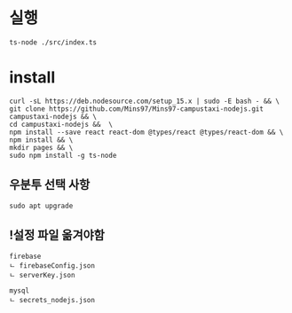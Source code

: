 # 실행
```
ts-node ./src/index.ts
```

# install
```
curl -sL https://deb.nodesource.com/setup_15.x | sudo -E bash - && \
git clone https://github.com/Mins97/Mins97-campustaxi-nodejs.git campustaxi-nodejs && \
cd campustaxi-nodejs &&  \
npm install --save react react-dom @types/react @types/react-dom && \
npm install && \
mkdir pages && \
sudo npm install -g ts-node
```

## 우분투 선택 사항
```
sudo apt upgrade
```

## !설정 파일 옮겨야함
```
firebase
ㄴ firebaseConfig.json
ㄴ serverKey.json

mysql
ㄴ secrets_nodejs.json
```